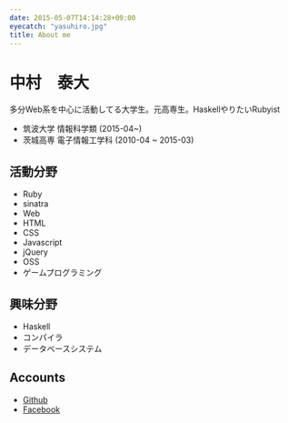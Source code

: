 ```yaml
---
date: 2015-05-07T14:14:28+09:00
eyecatch: "yasuhiro.jpg"
title: About me
---
```


# 中村　泰大
多分Web系を中心に活動してる大学生。元高専生。HaskellやりたいRubyist

* 筑波大学 情報科学類 (2015-04~)
* 茨城高専 電子情報工学科 (2010-04 ~ 2015-03)

## 活動分野
* Ruby
 * sinatra
* Web
 * HTML
 * CSS
 * Javascript
 * jQuery
* OSS
* ゲームプログラミング

## 興味分野
* Haskell
* コンパイラ
* データベースシステム

## Accounts
* [Github](https://github.com/nkmrya)  
* [Facebook](https://facebook.com/f.nakamura.yasuhiro)
